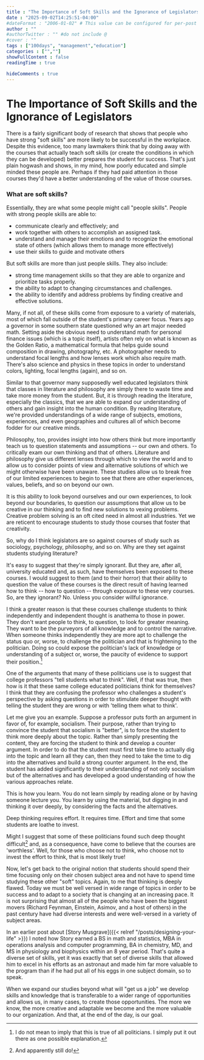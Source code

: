 ```yaml
---
title : "The Importance of Soft Skills and the Ignorance of Legislators"
date : "2025-09-02T14:25:51-04:00"
#dateFormat : "2006-01-02" # This value can be configured for per-post date formatting
author : ""
#authorTwitter : "" #do not include @
#cover : ""
tags : ["100days", "management","education"]
categories : ["",""]
showFullContent : false
readingTime : true

hideComments : true
---
```

# The Importance of Soft Skills and the Ignorance of Legislators

There is a fairly significant body of research that shows that people who have strong "soft skills" are more likely to be successful in the workplace. Despite this evidence, too many lawmakers think that by doing away with the courses that actually teach soft skills (or create the conditions in which they can be developed) better prepares the student for success.  That's just plain hogwash and shows, in my mind, how poorly educated and simple minded these people are. Perhaps if they had paid attention in those courses they'd have a better understanding of the value of those courses.

### What are soft skills?

Essentially, they are what some people might call "people skills". People with strong people skills are able to:
* communicate clearly and effectively; and
* work together with others to accomplish an assigned task. 
* understand and manage their emotions and to recognize the emotional state of others (which allows them to manage more effectively)
* use their skills to guide and motivate others

But soft skills are more than just people skills. They also include:
* strong time management skills so that they are able to organize and prioritize tasks properly.  
* the ability to adapt to changing circumstances and challenges. 
* the ability to identify and address problems by finding creative and effective solutions.

Many, if not all, of these skills come from exposure to a variety of materials, most of which fall outside of the student's primary career focus.  Years ago a governor in some southern state questioned why an art major needed math.  Setting aside the obvious need to understand math for personal finance issues (which is a topic itself), artists often rely on what is known as the Golden Ratio, a mathematical formula that helps guide sound composition in drawing, photography, etc. A photographer needs to understand focal lengths and how lenses work which also require math. There's also science and physics in these topics in order to understand colors, lighting, focal lengths (again), and so on.

Similar to that governor many supposedly well educated legislators think that classes in literature and philosophy are simply there to waste time and take more money from the student. But, it is through reading the literature, especially the classics, that we are able to expand our understanding of others and gain insight into the human condition. By reading literature, we're provided understandings of a wide range of subjects, emotions, experiences, and even geographies and cultures all of which become fodder for our creative minds. 

Philosophy, too, provides insight into how others think but more importantly teach us to question statements and assumptions -- our own and others. To critically exam our own thinking and that of others. Literature and philosophy give us different lenses through which to view the world and to allow us to consider points of view and alternative solutions of which we might otherwise have been unaware.  These studies allow us to break free of our limited experiences to begin to see that there are other experiences, values, beliefs, and so on beyond our own. 

It is this ability to look beyond ourselves and our own experiences, to look beyond our boundaries, to question our assumptions that allow us to be creative in our thinking and to find new solutions to vexing problems. Creative problem solving is an oft cited need in almost all industries. Yet we are reticent to encourage students to study those courses that foster that creativity.

So, why do I think legislators are so against courses of study such as sociology, psychology, philosophy, and so on.  Why are they set against students studying literature?  

It's easy to suggest that they're simply ignorant. But they are, after all, university educated and, as such, have themselves been exposed to these courses. I would suggest to them (and to their horror) that their ability to question the value of these courses is the direct result of having learned how to think -- how to question -- through exposure to these very courses. So, are they ignorant? No. Unless you consider willful ignorance.

I think a greater reason is that these courses challenge students to think independently and independent thought is anathema to those in power.  They don't want people to think, to question, to look for greater meaning. They want to be the purveyors of all knowledge and to control the narrative. When someone thinks independently they are more apt to challenge the status quo or, worse, to challenge the politician and that is frightening to the politician. Doing so could expose the politician's lack of knowledge or understanding of a subject or, worse, the paucity of evidence to support their position.[^1] 

One of the arguments that many of these politicians use is to suggest that college professors "tell students what to think". Well, if that was true, then how is it that these same college educated politicians think for themselves? I think that they are confusing the professor who challenges a student's perspective by asking questions in order to stimulate deeper thought with telling the student they are wrong or with 'telling them what to think'. 


Let me give you an example. Suppose a professor puts forth an argument in favor of, for example, socialism. Their purpose, rather than trying to convince the student that socialism is "better", is to force the student to think more deeply about the topic. Rather than simply presenting the content, they are forcing the student to think and develop a counter argument.  In order to do that the student must first take time to actually dig into the topic and learn all they can, then they need to take the time to dig into the alternatives and build a strong counter argument. In the end, the student has added significantly to their understanding of not only socialism but of the alternatives and has developed a good understanding of how the various approaches relate. 

This is how you learn.  You do not learn simply by reading alone or by having someone lecture you. You learn by using the material, but digging in and thinking it over deeply, by considering the facts and the alternatives.

Deep thinking requires effort. It requires time. Effort and time that some students are loathe to invest.

Might I suggest that some of these politicians found such deep thought difficult[^2] and, as a consequence, have come to believe that the courses are 'worthless'.  Well, for those who choose not to think, who choose not to invest the effort to think,  that is most likely true!

Now, let's get back to the original notion that students should spend their time focusing only on their chosen subject area and not have to spend time studying these other "soft" topics. Again, to me that thinking is deeply flawed.  Today we must be well versed in wide range of topics in order to be success and to adapt to a society that is changing at an increasing pace. It is not surprising that almost all of the people who have been the biggest movers (Richard Feynman, Einstein, Asimov, and a host of others) in the past century have had diverse interests and were well-versed in a variety of subject areas.

In an earlier post about [Story Musgrave]({{< relref "/posts/designing-your-life" >}}) I noted how Story earned a BS in math and statistics, MBA in operations analysis and computer programming, BA in chemistry, MD, and MS in physiology and biophysics within an 8 year period. That's quite a diverse set of skills, yet it was exactly that set of diverse skills that allowed him to excel in his efforts as an astronaut and made him far more valuable to the program than if he had put all of his eggs in one subject domain, so to speak.

When we expand our studies beyond what will "get us a job" we develop skills and knowledge that is transferable to a wider range of opportunities and allows us, in many cases, to create those opportunities. The more we know, the more creative and adaptable we become and the more valuable to our organization. And that, at the end of the day, is our goal.

[^1]: I do not mean to imply that this is true of all politicians. I simply put it out there as one possible explanation.
[^2]: And apparently still do!
